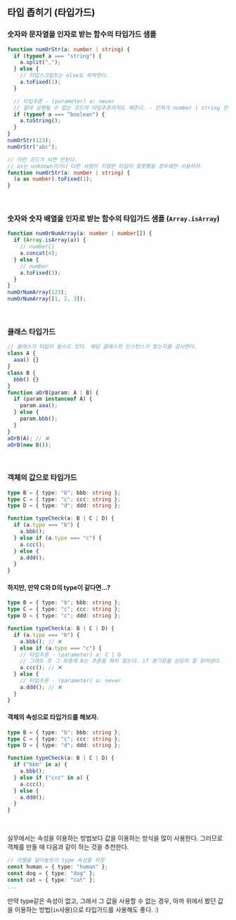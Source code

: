 ## 타입 좁히기 (타입가드)

### 숫자와 문자열을 인자로 받는 함수의 타입가드 샘플

```ts
function numOrStr(a: number | string) {
  if (typeof a === "string") {
    a.split(",");
  } else {
    // 타입스크립트는 else도 파악한다.
    a.toFixed(1);
  }

  // 타입추론 - (parameter) a: never
  // 절대 실행될 수 없는 코드의 타입추론까지도 해준다. - 인자가 number | string 인데, 분기가 boolean인 경우
  if (typeof a === "boolean") {
    a.toString();
  }
}
numOrStr(123);
numOrStr("abc");

// 이런 코드가 되면 안된다.
// as는 unknown이거나 다른 사람이 지정한 타입이 잘못됐을 경우에만 사용하자.
function numOrStr(a: number | string) {
  (a as number).toFixed(1);
}
```

<br />

### 숫자와 숫자 배열을 인자로 받는 함수의 타입가드 샘플 (`Array.isArray`)

```ts
function numOrNumArray(a: number | number[]) {
  if (Array.isArray(a)) {
    // number[]
    a.concat(4);
  } else {
    // number
    a.toFixed(3);
  }
}
numOrNumArray(123);
numOrNumArray([1, 2, 3]);
```

<br />

### 클래스 타입가드

```ts
// 클래스가 타입이 될수도 있다. 해당 클래스의 인스턴스가 맞는지를 검사한다.
class A {
  aaa() {}
}
class B {
  bbb() {}
}
function aOrB(param: A | B) {
  if (param instanceof A) {
    param.aaa();
  } else {
    param.bbb();
  }
}
aOrB(A); // ❌
aOrB(new B());
```

<br />

### 객체의 값으로 타입가드

```ts
type B = { type: "b"; bbb: string };
type C = { type: "c"; ccc: string };
type D = { type: "d"; ddd: string };

function typeCheck(a: B | C | D) {
  if (a.type === "b") {
    a.bbb();
  } else if (a.type === "c") {
    a.ccc();
  } else {
    a.ddd();
  }
}
```

#### 하지만, 만약 C와 D의 type이 같다면...?

```ts
type B = { type: "b"; bbb: string };
type C = { type: "c"; ccc: string };
type D = { type: "c"; ddd: string };

function typeCheck(a: B | C | D) {
  if (a.type === "b") {
    a.bbb(); // ❌
  } else if (a.type === "c") {
    // 타입추론 - (parameter) a: C | D
    // 그래도 또 그 와중에 B는 추론을 하지 않는다. if 분기문을 상당히 잘 읽어낸다.
    a.ccc(); // ❌
  } else {
    // 타입추론 - (parameter) a: never
    a.ddd(); // ❌
  }
}
```

#### 객체의 속성으로 타입가드를 해보자.

```ts
type B = { type: "b"; bbb: string };
type C = { type: "c"; ccc: string };
type D = { type: "d"; ddd: string };

function typeCheck(a: B | C | D) {
  if ("bbb" in a) {
    a.bbb();
  } else if ("ccc" in a) {
    a.ccc();
  } else {
    a.ddd();
  }
}
```

<br />

실무에서는 속성을 이용하는 방법보다 값을 이용하는 방식을 많이 사용한다. 그러므로 객체를 만들 때 다음과 같이 하는 것을 추천한다.

```ts
// 라벨을 달아놓듯이 type 속성을 지정
const human = { type: "human" };
const dog = { type: "dog" };
const cat = { type: "cat" };
...
```

만약 type같은 속성이 없고, 그래서 그 값을 사용할 수 없는 경우, 아까 위에서 봤던 값을 이용하는 방법(`in`사용)으로 타입가드를 사용해도 좋다. :)
